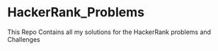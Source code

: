# HackerRank_Problems
This Repo Contains all my solutions for the HackerRank problems and  Challenges
